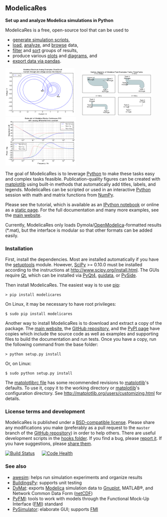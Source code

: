 ModelicaRes
-----------

**Set up and analyze Modelica simulations in Python**

ModelicaRes is a free, open-source tool that can be used to
- [generate simulation scripts](http://kdavies4.github.io/ModelicaRes/exps.html#modelicares.exps.write_script),
- [load](http://kdavies4.github.io/ModelicaRes/modelicares.html#modelicares.load),
  [analyze](http://nbviewer.ipython.org/github/kdavies4/ModelicaRes/blob/master/examples/tutorial.ipynb#Analyzing-a-simulation-result), and
  [browse](http://kdavies4.github.io/ModelicaRes/simres.html#modelicares.simres.SimRes.browse)
  data,
- [filter](http://nbviewer.ipython.org/github/kdavies4/ModelicaRes/blob/master/examples/advanced.ipynb#Testing-simulations-based-on-criteria)
  and
  [sort](http://nbviewer.ipython.org/github/kdavies4/ModelicaRes/blob/master/examples/tutorial.ipynb#Simulations)
  groups of results,
- produce various
  [plots](http://nbviewer.ipython.org/github/kdavies4/ModelicaRes/blob/master/examples/tutorial.ipynb)
  and
  [diagrams](http://nbviewer.ipython.org/github/kdavies4/ModelicaRes/blob/master/examples/advanced.ipynb#Sankey-diagrams),
  and
- [export data via pandas](http://kdavies4.github.io/ModelicaRes/simres.html#modelicares.simres.SimRes.to_pandas).

[![Plot of Chua circuit with varying parameters](doc/_static/ChuaCircuit-small.png)](http://kdavies4.github.io/ModelicaRes/examples2/ChuaCircuit.hires.png)
![ ](doc/_static/hspace.png)
[![Sankey diagram of three tanks example](doc/_static/ThreeTanks-small.png)](http://kdavies4.github.io/ModelicaRes/examples2/ThreeTanks.hires.png)
![ ](doc/_static/hspace.png)
[![Bode diagram of PID with varying parameters](doc/_static/PIDs-bode-small.png)](http://kdavies4.github.io/ModelicaRes/examples2/PIDs-bode.hires.png)

The goal of ModelicaRes is to leverage [Python] to make these tasks easy and
complex tasks feasible.  Publication-quality figures can be created with
[matplotlib] using built-in methods that automatically add titles, labels, and
legends.  ModelicaRes can be scripted or used in an interactive [Python] session
with math and matrix functions from [NumPy].

Please see the tutorial, which is available as an
[IPython notebook](examples/tutorial.ipynb) or online as a
[static page](http://nbviewer.ipython.org/github/kdavies4/ModelicaRes/blob/master/examples/tutorial.ipynb).  For the full documentation and many more examples, see the
[main website].

Currently, ModelicaRes only loads Dymola/[OpenModelica]-formatted results
(*.mat), but the interface is modular so that other formats can be added easily.

### Installation

First, install the dependencies.  Most are installed automatically if you have
the [setuptools] module.  However, [SciPy] >= 0.10.0 must be installed according
to the instructions at http://www.scipy.org/install.html.  The GUIs require
[Qt], which can be installed via [PyQt4], [guidata], or [PySide].

Then install ModelicaRes.  The easiest way is to use [pip]:

    > pip install modelicares

On Linux, it may be necessary to have root privileges:

    $ sudo pip install modelicares

Another way to install ModelicaRes is to download and extract a copy of the
package.  The [main website], the [GitHub repository], and the [PyPI page] have
copies which include the source code as well as examples and supporting files to
build the documentation and run tests.  Once you have a copy, run the following
command from the base folder:

    > python setup.py install

Or, on Linux:

    $ sudo python setup.py install

The [matplotlibrc file](examples/matplotlibrc) has some recommended revisions to
[matplotlib]'s defaults.  To use it, copy it to the working directory or
[matplotlib]'s configuration directory.  See
http://matplotlib.org/users/customizing.html for details.

### License terms and development

ModelicaRes is published under a [BSD-compatible license](LICENSE.txt).  Please
share any modifications you make (preferably as a pull request to the ``master``
branch of the [GitHub repository]) in order to help others.  There are useful
development scripts in the [hooks folder](hooks).  If you find a bug, please
[report it](https://github.com/kdavies4/ModelicaRes/issues/new).  If you have
suggestions, please
[share them](https://github.com/kdavies4/ModelicaRes/wiki/Suggestions).

[![Build Status](https://travis-ci.org/kdavies4/ModelicaRes.svg?branch=travis)](https://travis-ci.org/kdavies4/ModelicaRes)
![ ](doc/_static/hspace.png)
[![Code Health](https://landscape.io/github/kdavies4/ModelicaRes/master/landscape.png)](https://landscape.io/github/kdavies4/ModelicaRes/master)

### See also

- [awesim]\: helps run simulation experiments and organize results
- [BuildingsPy]\: supports unit testing
- [DyMat]\: exports [Modelica] simulation data to [Gnuplot], MATLAB&reg;, and
  Network Common Data Form ([netCDF])
- [PyFMI]\: tools to work with models through the Functional Mock-Up Interface
  ([FMI]) standard
- [PySimulator]\: elaborate GUI; supports [FMI]


[main website]: http://kdavies4.github.io/ModelicaRes
[PyPI page]: http://pypi.python.org/pypi/ModelicaRes
[GitHub repository]: https://github.com/kdavies4/ModelicaRes

[Modelica]: http://www.modelica.org/
[Python]: http://www.python.org/
[matplotlib]: http://www.matplotlib.org
[NumPy]: http://numpy.scipy.org/
[SciPy]: http://www.scipy.org/index.html
[OpenModelica]: https://www.openmodelica.org/
[setuptools]: https://pypi.python.org/pypi/setuptools
[Qt]: http://qt-project.org/
[PyQt4]: http://www.riverbankcomputing.co.uk/software/pyqt/
[guidata]: https://code.google.com/p/guidata/
[PySide]: http://qt-project.org/wiki/pyside
[pip]: https://pypi.python.org/pypi/pip
[awesim]: https://github.com/saroele/awesim
[BuildingsPy]: http://simulationresearch.lbl.gov/modelica/buildingspy
[DyMat]: http://www.j-raedler.de/projects/dymat
[PyFMI]: https://pypi.python.org/pypi/PyFMI
[PySimulator]: https://github.com/PySimulator/PySimulator
[Gnuplot]: http://www.gnuplot.info/
[netCDF]: http://www.unidata.ucar.edu/software/netcdf
[FMI]: https://www.fmi-standard.org/
[python-control]: http://sourceforge.net/apps/mediawiki/python-control
[ArrowLine]: http://old.nabble.com/Arrows-using-Line2D-and-shortening-lines-td19104579.html
[efficient base-10 logarithm]: http://www.mail-archive.com/matplotlib-users@lists.sourceforge.net/msg14433.html
